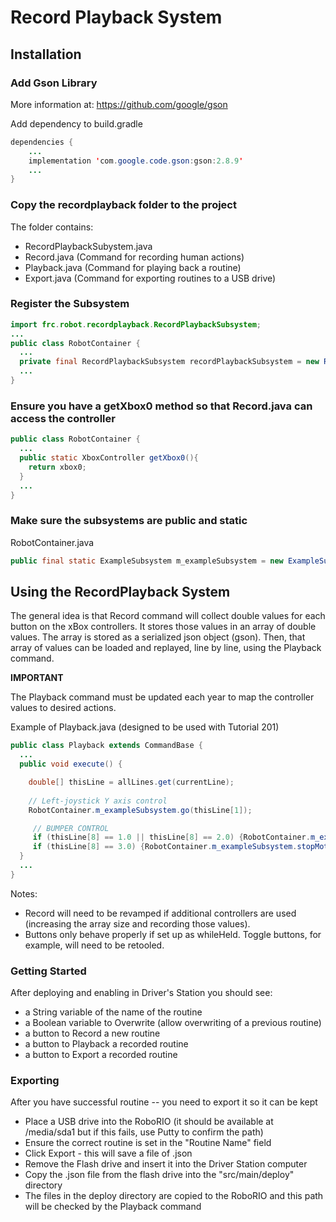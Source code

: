 # Record Playback System

## Installation

### Add Gson Library
More information at: https://github.com/google/gson

Add dependency to build.gradle
```java
dependencies {
    ...
    implementation 'com.google.code.gson:gson:2.8.9'
    ...
}
```

### Copy the recordplayback folder to the project
The folder contains:
- RecordPlaybackSubystem.java
- Record.java (Command for recording human actions)
- Playback.java (Command for playing back a routine)
- Export.java (Command for exporting routines to a USB drive)

### Register the Subsystem
```java
import frc.robot.recordplayback.RecordPlaybackSubsystem;
...
public class RobotContainer {
  ...
  private final RecordPlaybackSubsystem recordPlaybackSubsystem = new RecordPlaybackSubsystem();
  ...
}
```

### Ensure you have a getXbox0 method so that Record.java can access the controller
```java
public class RobotContainer {
  ...
  public static XboxController getXbox0(){
    return xbox0;
  }
  ...
}
```

### Make sure the subsystems are public and static
RobotContainer.java
```java
public final static ExampleSubsystem m_exampleSubsystem = new ExampleSubsystem();
```

## Using the RecordPlayback System
The general idea is that Record command will collect double values for each button on the xBox controllers.
It stores those values in an array of double values. The array is stored as a serialized json object (gson).
Then, that array of values can be loaded and replayed, line by line, using the Playback command. 

**IMPORTANT**

The Playback command must be updated each year to map the controller values to desired actions.

Example of Playback.java (designed to be used with Tutorial 201)
```java
public class Playback extends CommandBase {
  ...
  public void execute() {

    double[] thisLine = allLines.get(currentLine);
    
    // Left-joystick Y axis control
    RobotContainer.m_exampleSubsystem.go(thisLine[1]);

     // BUMPER CONTROL
     if (thisLine[8] == 1.0 || thisLine[8] == 2.0) {RobotContainer.m_exampleSubsystem.go(.3);}
     if (thisLine[8] == 3.0) {RobotContainer.m_exampleSubsystem.stopMotor();}
  }
  ...
}
```

Notes:
- Record will need to be revamped if additional controllers are used (increasing the array size and recording those values).
- Buttons only behave properly if set up as whileHeld. Toggle buttons, for example, will need to be retooled.

### Getting Started
After deploying and enabling in Driver's Station you should see:
- a String variable of the name of the routine
- a Boolean variable to Overwrite (allow overwriting of a previous routine)
- a button to Record a new routine
- a button to Playback a recorded routine
- a button to Export a recorded routine

### Exporting
After you have successful routine -- you need to export it so it can be kept
- Place a USB drive into the RoboRIO (it should be available at /media/sda1 but if this fails, use Putty to confirm the path)
- Ensure the correct routine is set in the "Routine Name" field
- Click Export - this will save a file of <routineName>.json
- Remove the Flash drive and insert it into the Driver Station computer
- Copy the .json file from the flash drive into the "src/main/deploy" directory
- The files in the deploy directory are copied to the RoboRIO and this path will be checked by the Playback command
